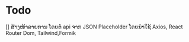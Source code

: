 # Todo

[] ສ້າງໜ້າລາຍການ ໂດຍຕໍ່ api ຈາກ JSON Placeholder ໂດຍນຳໃຊ້ Axios, React Router Dom, Tailwind,Formik
